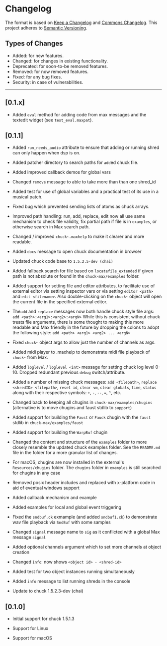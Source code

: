 # Changelog

The format is based on [Keep a Changelog](https://keepachangelog.com/en/1.0.0/) and [Commons Changelog](https://common-changelog.org). This project adheres to [Semantic Versioning](https://semver.org/spec/v2.0.0.html).

## Types of Changes

- Added: for new features.
- Changed: for changes in existing functionality.
- Deprecated: for soon-to-be removed features.
- Removed: for now removed features.
- Fixed: for any bug fixes.
- Security: in case of vulnerabilities.

---

## [0.1.x]

- Added `eval` method for adding code from max messages and the textedit widget (see `test_eval.maxpat`).


## [0.1.1]

- Added `run_needs_audio` attribute to ensure that adding or running shred can only happen when dsp is on.

- Added patcher directory to search paths for `add`ed chuck file.

- Added improved callback demos for global vars

- Changed `remove` message to able to take more than than one shred_id

- Added test for use of global variables and a practical test of its use in a musical patch.

- Fixed bug which prevented sending lists of atoms as chuck arrays.

- Improved path handling: run, add, replace, edit now all use same mechanism to check file validity, fix partial path if file is in `examples`, or otherwise search in Max search path.

- Changed / improved `chuck~.maxhelp` to make it clearer and more readable.

- Added `docs` message to open chuck documentation in browser

- Updated chuck code base to `1.5.2.5-dev (chai)`

- Added fallback search for file based on `locatefile_extended` if given path is not absolute or found in the `chuck-max/examples` folder.

- Added support for setting file and editor attributes, to facilitate use of external editor via setting inspector vars or via setting `editor <path>` and `edit <filename>`. Also double-clicking on the `chuck~` object will open the current file in the specified external editor.

- The`add` and `replace` messages now both handle chuck style file args:  `add <path>:<arg1>:<arg2>:<argN>`  While this is consistent without chuck treats file arguments, there is some thought to making this more readable and Max friendly in the future by dropping the colons to adopt the following style: `add <path> <arg1> <arg2> ... <argN>`

- Fixed `chuck~` object args to allow just the number of channels as args.

- Added midi player to .maxhelp to demonstrate midi file playback of `chuck~` from Max.

- Added `loglevel` / `loglevel <int>` message for setting chuck log level 0-10. Dropped redundant previous `debug` switch/attribute.

- Added a number of missing chuck messages: `add <filepath>`, `replace <shredID> <filepath>`, `reset id`, `clear vm`, `clear globals`, `time`, `status` along with their respective symbols: `+`, `-`, `--`, `=`, `^`, etc.

- Changed back to keeping all chugins in `chuck-max/examples/chugins` (alternative is to move chugins and faust stdlib to `support`)

- Added support for building the `Faust` or `Fauck` chugin with the `faust`
stdlib in `chuck-max/examples/faust`

- Added support for building the `WarpBuf` chugin

- Changed the content and structure of the `examples` folder to more closely resemble the updated chuck examples folder. See the `README.md` file in the folder for a more granular list of changes.

- For macOS, chugins are now installed in the external's `Resources/chugins` folder. The `chugins` folder in `examples` is still searched for chugins in any case

- Removed posix header includes and replaced with x-platform code in aid of eventual windows support

- Added callback mechanism and example

- Added examples for local and global event triggering

- Fixed the `sndbuf.ck` exmample (and added `sndbuf1.ck`) to demonstrate wav file playback via `SndBuf` with some samples

- Changed `signal` message name to `sig` as it conflicted with a global Max message `signal`

- Added optional channels argument which to set more channels at object creation

- Changed `info`: now shows `<object id> - <shred-id>`

- Added test for two object instances running simultaneously

- Added `info` message to list running shreds in the console

- Update to chuck 1.5.2.3-dev (chai)

## [0.1.0]

- Initial support for chuck 1.5.1.3

- Support for Linux

- Support for macOS
